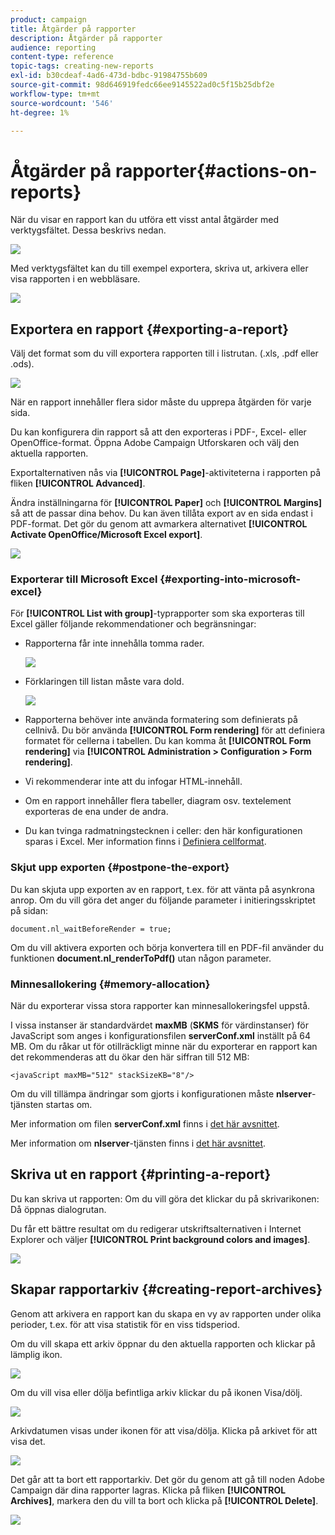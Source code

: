 ```yaml
---
product: campaign
title: Åtgärder på rapporter
description: Åtgärder på rapporter
audience: reporting
content-type: reference
topic-tags: creating-new-reports
exl-id: b30cdeaf-4ad6-473d-bdbc-91984755b609
source-git-commit: 98d646919fedc66ee9145522ad0c5f15b25dbf2e
workflow-type: tm+mt
source-wordcount: '546'
ht-degree: 1%

---
```


# Åtgärder på rapporter{#actions-on-reports}

När du visar en rapport kan du utföra ett visst antal åtgärder med verktygsfältet. Dessa beskrivs nedan.

![](assets/s_ncs_advuser_report_wizard_2.png)

Med verktygsfältet kan du till exempel exportera, skriva ut, arkivera eller visa rapporten i en webbläsare.

![](assets/s_ncs_advuser_report_wizard_04.png)

## Exportera en rapport {#exporting-a-report}

Välj det format som du vill exportera rapporten till i listrutan. (.xls, .pdf eller .ods).

![](assets/s_ncs_advuser_report_wizard_06.png)

När en rapport innehåller flera sidor måste du upprepa åtgärden för varje sida.

Du kan konfigurera din rapport så att den exporteras i PDF-, Excel- eller OpenOffice-format. Öppna Adobe Campaign Utforskaren och välj den aktuella rapporten.

Exportalternativen nås via **[!UICONTROL Page]**-aktiviteterna i rapporten på fliken **[!UICONTROL Advanced]**.

Ändra inställningarna för **[!UICONTROL Paper]** och **[!UICONTROL Margins]** så att de passar dina behov. Du kan även tillåta export av en sida endast i PDF-format. Det gör du genom att avmarkera alternativet **[!UICONTROL Activate OpenOffice/Microsoft Excel export]**.

![](assets/s_ncs_advuser_report_wizard_021.png)

### Exporterar till Microsoft Excel {#exporting-into-microsoft-excel}

För **[!UICONTROL List with group]**-typrapporter som ska exporteras till Excel gäller följande rekommendationer och begränsningar:

* Rapporterna får inte innehålla tomma rader.

   ![](assets/export_limitations_remove_empty_line.png)

* Förklaringen till listan måste vara dold.

   ![](assets/export_limitations_hide_label.png)

* Rapporterna behöver inte använda formatering som definierats på cellnivå. Du bör använda **[!UICONTROL Form rendering]** för att definiera formatet för cellerna i tabellen. Du kan komma åt **[!UICONTROL Form rendering]** via **[!UICONTROL Administration > Configuration > Form rendering]**.
* Vi rekommenderar inte att du infogar HTML-innehåll.
* Om en rapport innehåller flera tabeller, diagram osv. textelement exporteras de ena under de andra.
* Du kan tvinga radmatningstecknen i celler: den här konfigurationen sparas i Excel. Mer information finns i [Definiera cellformat](../../reporting/using/creating-a-table.md#defining-cell-format).

### Skjut upp exporten {#postpone-the-export}

Du kan skjuta upp exporten av en rapport, t.ex. för att vänta på asynkrona anrop. Om du vill göra det anger du följande parameter i initieringsskriptet på sidan:

```
document.nl_waitBeforeRender = true;
```

Om du vill aktivera exporten och börja konvertera till en PDF-fil använder du funktionen **document.nl_renderToPdf()** utan någon parameter.

### Minnesallokering {#memory-allocation}

När du exporterar vissa stora rapporter kan minnesallokeringsfel uppstå.

I vissa instanser är standardvärdet **maxMB** (**SKMS** för värdinstanser) för JavaScript som anges i konfigurationsfilen **serverConf.xml** inställt på 64 MB. Om du råkar ut för otillräckligt minne när du exporterar en rapport kan det rekommenderas att du ökar den här siffran till 512 MB:

```
<javaScript maxMB="512" stackSizeKB="8"/>
```

Om du vill tillämpa ändringar som gjorts i konfigurationen måste **nlserver**-tjänsten startas om.

Mer information om filen **serverConf.xml** finns i [det här avsnittet](../../production/using/configuration-principle.md).

Mer information om **nlserver**-tjänsten finns i [det här avsnittet](../../production/using/administration.md).

## Skriva ut en rapport {#printing-a-report}

Du kan skriva ut rapporten: Om du vill göra det klickar du på skrivarikonen: Då öppnas dialogrutan.

Du får ett bättre resultat om du redigerar utskriftsalternativen i Internet Explorer och väljer **[!UICONTROL Print background colors and images]**.

![](assets/s_ncs_advuser_report_print_options.png)

## Skapar rapportarkiv {#creating-report-archives}

Genom att arkivera en rapport kan du skapa en vy av rapporten under olika perioder, t.ex. för att visa statistik för en viss tidsperiod.

Om du vill skapa ett arkiv öppnar du den aktuella rapporten och klickar på lämplig ikon.

![](assets/s_ncs_advuser_report_wizard_07.png)

Om du vill visa eller dölja befintliga arkiv klickar du på ikonen Visa/dölj.

![](assets/s_ncs_advuser_report_history_06.png)

Arkivdatumen visas under ikonen för att visa/dölja. Klicka på arkivet för att visa det.

![](assets/s_ncs_advuser_report_history_04.png)

Det går att ta bort ett rapportarkiv. Det gör du genom att gå till noden Adobe Campaign där dina rapporter lagras. Klicka på fliken **[!UICONTROL Archives]**, markera den du vill ta bort och klicka på **[!UICONTROL Delete]**.

![](assets/s_ncs_advuser_report_history_01.png)
